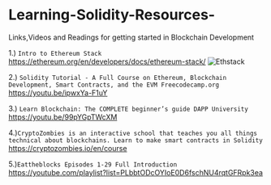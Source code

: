 # Learning-Solidity-Resources-
Links,Videos and Readings for getting started in Blockchain Development

1.) ```Intro to Ethereum Stack``` 
https://ethereum.org/en/developers/docs/ethereum-stack/
![Ethstack](https://user-images.githubusercontent.com/59753390/137608504-cec50ac0-8df8-4401-9d61-1487b73bb6db.JPG)

2.) ```Solidity Tutorial - A Full Course on Ethereum, Blockchain Development, Smart Contracts, and the EVM Freecodecamp.org```
https://youtu.be/ipwxYa-F1uY

3.) ```Learn Blockchain: The COMPLETE beginner’s guide DAPP University```
https://youtu.be/99pYGpTWcXM

4.)```CryptoZombies is an interactive school that teaches you all things technical about blockchains. Learn to make smart contracts in Solidity```
https://cryptozombies.io/en/course

5.)```Eattheblocks Episodes 1-29 Full Introduction```
https://youtube.com/playlist?list=PLbbtODcOYIoE0D6fschNU4rqtGFRpk3ea

